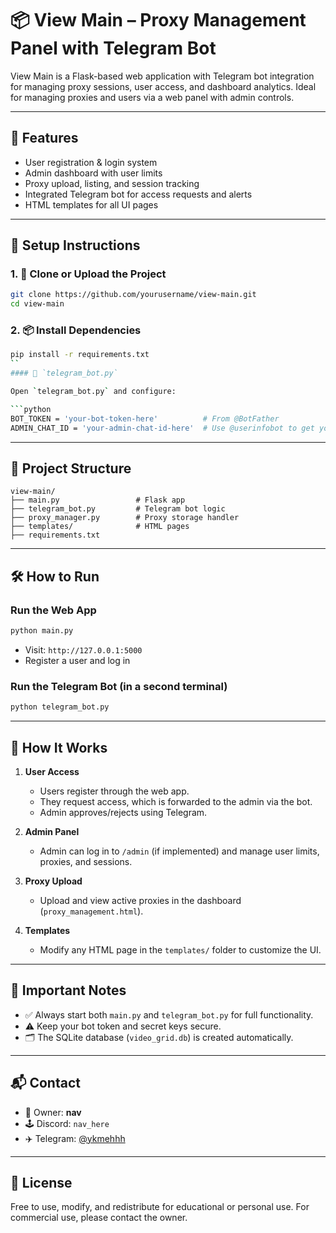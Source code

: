 # 📦 View Main – Proxy Management Panel with Telegram Bot

View Main is a Flask-based web application with Telegram bot integration for managing proxy sessions, user access, and dashboard analytics. Ideal for managing proxies and users via a web panel with admin controls.

---

## 🔧 Features

- User registration & login system
- Admin dashboard with user limits
- Proxy upload, listing, and session tracking
- Integrated Telegram bot for access requests and alerts
- HTML templates for all UI pages

---

## 🚀 Setup Instructions

### 1. 📁 Clone or Upload the Project

```bash
git clone https://github.com/yourusername/view-main.git
cd view-main
```

### 2. 📦 Install Dependencies

```bash
pip install -r requirements.txt
``
#### 🤖 `telegram_bot.py`

Open `telegram_bot.py` and configure:

```python
BOT_TOKEN = 'your-bot-token-here'          # From @BotFather
ADMIN_CHAT_ID = 'your-admin-chat-id-here'  # Use @userinfobot to get your ID
```

---

## 🧠 Project Structure

```
view-main/
├── main.py                 # Flask app
├── telegram_bot.py         # Telegram bot logic
├── proxy_manager.py        # Proxy storage handler
├── templates/              # HTML pages
├── requirements.txt
```

---

## 🛠️ How to Run

### Run the Web App

```bash
python main.py
```

- Visit: `http://127.0.0.1:5000`
- Register a user and log in

### Run the Telegram Bot (in a second terminal)

```bash
python telegram_bot.py
```

---

## 🧪 How It Works

1. **User Access**
   - Users register through the web app.
   - They request access, which is forwarded to the admin via the bot.
   - Admin approves/rejects using Telegram.

2. **Admin Panel**
   - Admin can log in to `/admin` (if implemented) and manage user limits, proxies, and sessions.

3. **Proxy Upload**
   - Upload and view active proxies in the dashboard (`proxy_management.html`).

4. **Templates**
   - Modify any HTML page in the `templates/` folder to customize the UI.

---

## 🧾 Important Notes

- ✅ Always start both `main.py` and `telegram_bot.py` for full functionality.
- ⚠️ Keep your bot token and secret keys secure.
- 🗂 The SQLite database (`video_grid.db`) is created automatically.

---

## 📬 Contact

- 👤 Owner: **nav**
- 🕹 Discord: `nav_here`
- ✈️ Telegram: [@ykmehhh](https://t.me/ykmehhh)

---

## 🪪 License

Free to use, modify, and redistribute for educational or personal use. For commercial use, please contact the owner.

